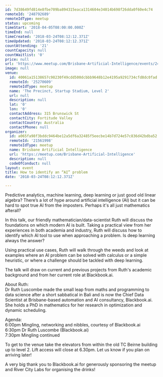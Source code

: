 ```yaml
---
id: 7d38649fd814e8fbe709ba894315eaca1314604e34014b698f26dda0f60e4c74
remoteId: '248792689'
remoteIdType: meetup
status: upcoming
timeStart: '2018-04-05T08:00:00.000Z'
timeEnd: null
timeCreated: '2018-03-24T08:12:12.371Z'
timeUpdated: '2018-03-24T08:12:12.371Z'
countAttending: '21'
countCapacity: null
countWaitlist: '0'
price: null
url: 'https://www.meetup.com/Brisbane-Artificial-Intelligence/events/248792689/'
image: null
venue:
  id: 40061a15138657c98230f49cdd500dcbbb9648b12e4195a9291734cfd8dc0fad
  remoteId: '25270609'
  remoteIdType: meetup
  name: 'The Precinct, Startup Stadium, Level 2'
  url: null
  description: null
  lat: '0'
  lon: '0'
  contactAddress: 315 Brunswick St
  contactCity: Fortitude Valley
  contactCountry: Australia
  contactPhone: null
organizer:
  id: a065fa98f3bddc9464be12a5df6a32485f5eecbe14b7d724e57c836d42bdba52
  remoteId: '21561998'
  remoteIdType: meetup
  name: Brisbane Artificial Intelligence
  url: 'https://meetup.com/Brisbane-Artificial-Intelligence'
  description: null
  codeOfConduct: null
layout: event
title: How to identify an “AI” problem
date: '2018-03-24T08:12:12.371Z'

---
```

<p>Predictive analytics, machine learning, deep learning or just good old linear algebra? There’s a lot of hype around artificial intelligence (AI) but it can be hard to spot true AI from the imposters. Perhaps it's all just mathematics afterall?</p> <p>In this talk, our friendly mathematician/data-scientist Ruth will discuss the foundations on which modern AI is built. Taking a practical view from her experiences in both academia and industry, Ruth will discuss how to identify which AI tool to use when approaching a problem. Is deep learning always the answer?</p> <p>Using practical use cases, Ruth will walk through the weeds and look at examples where an AI problem can be solved with calculus or a simple heuristic, or where a challenge should be tackled with deep learning.</p> <p>The talk will draw on current and previous projects from Ruth's academic background and from her current role at Blackbook.ai.</p> <p>About Ruth:<br/>Dr Ruth Luscombe made the small leap from maths and programming to data science after a short sabbatical in Bali and is now the Chief Data Scientist at Brisbane-based automation and AI consultancy, Blackbook.ai. She holds a PhD in mathematics for her research in optimization and dynamic scheduling.</p> <p>Agenda:<br/>6:00pm Mingling, networking and nibbles, courtesy of Blackbook.ai<br/>6:30pm Dr Ruth Luscombe (Blackbook.ai)<br/>7:30pm Mingling continued</p> <p>To get to the venue take the elevators from within the old TC Beirne building up to level 2. Lift access will close at 6.30pm. Let us know if you plan on arriving later!</p> <p>A very big thank you to Blackbook.ai for generously sponsoring the meetup and River City Labs for organising the drinks!</p>
